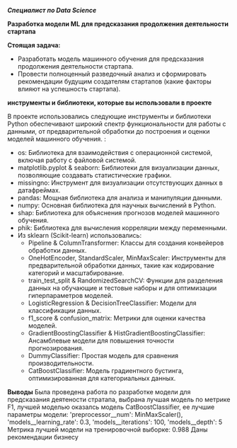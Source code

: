 
***Специалист по Data Science***

**Разработка модели ML для предсказания продолжения деятельности стартапа**

**Стоящая задача:**
- Разработать модель машинного обучения для предсказания продолжения деятельности стартапа. 
- Провести полноценный разведочный анализ и сформировать рекомендации будущим создателям стартапов (какие факторы влияют на успешность стартапа).


**инструменты и библиотеки, которые вы использовали в проекте**

В проекте использовались следующие инструменты и библиотеки Python обеспечивают широкий спектр функциональности для работы с данными, от предварительной обработки до построения и оценки моделей машинного обучения. :

- os: Библиотека для взаимодействия с операционной системой, включая работу с файловой системой.
- matplotlib.pyplot & seaborn: Библиотеки для визуализации данных, позволяющие создавать статистические графики.
- missingno: Инструмент для визуализации отсутствующих данных в датафреймах.
- pandas: Мощная библиотека для анализа и манипуляции данными.
- numpy: Основная библиотека для научных вычислений в Python.
- shap: Библиотека для объяснения прогнозов моделей машинного обучения.
- phik: Библиотека для вычисления корреляции между переменными.
- Из sklearn (Scikit-learn) использовались:
    - Pipeline & ColumnTransformer: Классы для создания конвейеров обработки данных.
    - OneHotEncoder, StandardScaler, MinMaxScaler: Инструменты для предварительной обработки данных, такие как кодирование категорий и масштабирование.
    - train_test_split & RandomizedSearchCV: Функции для разделения данных на обучающие и тестовые наборы и для оптимизации гиперпараметров моделей.
    - LogisticRegression & DecisionTreeClassifier: Модели для классификации данных.
    - f1_score & confusion_matrix: Метрики для оценки качества моделей.
    - GradientBoostingClassifier & HistGradientBoostingClassifier: Ансамблевые модели для повышения точности прогнозирования.
    - DummyClassifier: Простая модель для сравнения производительности.
    - CatBoostClassifier: Модель градиентного бустинга, оптимизированная для категориальных данных.

**Выводы**
Была проведена работа по разработке модели для предсказания деятености стратапа, выбрана лучшая модель по метрике F1, лучшей моделью оказалсь модель CatBoostClassifier, ее лучшие параметры модели: 'preprocessor__num': MinMaxScaler(), 'models__learning_rate': 0.3, 'models__iterations': 100, 'models__depth': 5
Метрика лучшей модели на тренировочной выборке: 0.988
Даны рекомендации бизнесу
